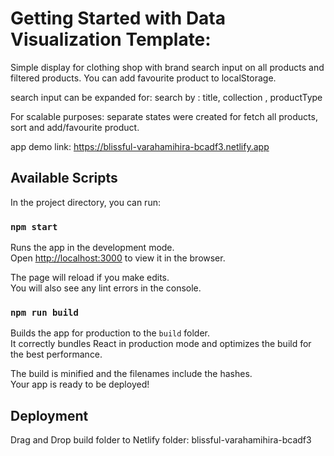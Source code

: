 # Getting Started with Data Visualization Template:

Simple display for clothing shop with brand search input on all products and filtered products.
You can add favourite product to localStorage.

search input can be expanded for: search by : title, collection , productType

For scalable purposes:
separate states were created for fetch all products, sort and add/favourite product.

app demo link:
https://blissful-varahamihira-bcadf3.netlify.app


## Available Scripts

In the project directory, you can run:

### `npm start`

Runs the app in the development mode.\
Open [http://localhost:3000](http://localhost:3000) to view it in the browser.

The page will reload if you make edits.\
You will also see any lint errors in the console.

### `npm run build`

Builds the app for production to the `build` folder.\
It correctly bundles React in production mode and optimizes the build for the best performance.

The build is minified and the filenames include the hashes.\
Your app is ready to be deployed!

## Deployment
Drag and Drop build folder to Netlify folder:
blissful-varahamihira-bcadf3






